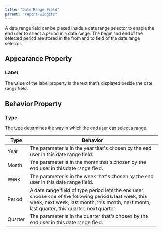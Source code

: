 ```yaml
---
title: "Date Range Field"
parent: "report-widgets"
---
```



A date range field can be placed inside a date range selector to enable the end user to select a period in a date range. The begin and end of the selected period are stored in the from and to field of the date range selector.

## Appearance Property

### Label

The value of the label property is the text that's displayed beside the date range field.

## Behavior Property

### Type

The type determines the way in which the end user can select a range.

| Type | Behavior |
| --- | --- |
| Year | The parameter is in the year that's chosen by the end user in this date range field. |
| Month | The parameter is in the month that's chosen by the end user in this date range field. |
| Week | The parameter is in the week that's chosen by the end user in this date range field. |
| Period | A date range field of type period lets the end user choose one of the following periods: last week, this week, next week, last month, this month, next month, last quarter, this quarter, next quarter. |
| Quarter | The parameter is in the quarter that's chosen by the end user in this date range field. |
